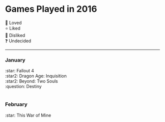 <h1>Games Played in 2016</h1>

:star2: Loved <br>
:star: Liked <br>
:hankey: Disliked <br>
:question: Undecided<br>
<hr>
<h3>January</h3>
:star: Fallout 4
<br>
:star2: Dragon Age: Inquisition
<br>
:star2: Beyond: Two Souls
<br>
:question: Destiny
<br><br>
<h3>February</h3>
:star: This War of Mine
<br>
